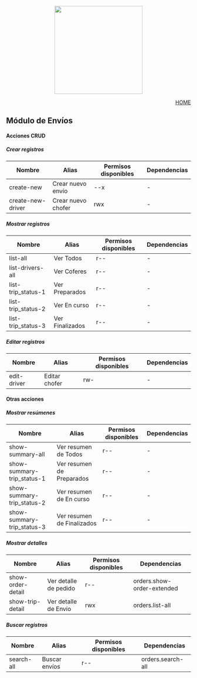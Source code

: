 <p align="center"><a href="https://app.papeleralamilagrosa.com.ar" target="_blank"><img src="https://app.papeleralamilagrosa.com.ar/images/logo.jpg" width="240"></a></p>

<p style="text-align: right;">
  <a href="../README.md">HOME</a>
</p>

## Módulo de Envíos

#### Acciones CRUD
##### Crear registros
Nombre           |Alias             |Permisos disponibles|Dependencias
--               |-                 |-                   |-
create-new       |Crear nuevo envío |--x                 |-
create-new-driver|Crear nuevo chofer|rwx                 |-

##### Mostrar registros
Nombre            |Alias          |Permisos disponibles|Dependencias
--                |-              |-                   |-
list-all          |Ver Todos      |r--                 |-
list-drivers-all  |Ver Coferes    |r--                 |-
list-trip_status-1|Ver Preparados |r--                 |-
list-trip_status-2|Ver En curso   |r--                 |-
list-trip_status-3|Ver Finalizados|r--                 |-

##### Editar registros
Nombre            |Alias          |Permisos disponibles|Dependencias
--                |-              |-                   |-
edit-driver       |Editar chofer  |rw-                 |-

#### Otras acciones
##### Mostrar resúmenes
Nombre                    |Alias                     |Permisos disponibles|Dependencias
--                        |-                         |-                   |-
show-summary-all          |Ver resumen de Todos      |r--                 |-
show-summary-trip_status-1|Ver resumen de Preparados |r--                 |-
show-summary-trip_status-2|Ver resumen de En curso   |r--                 |-
show-summary-trip_status-3|Ver resumen de Finalizados|r--                 |-

##### Mostrar detalles
Nombre           |Alias                |Permisos disponibles|Dependencias
--               |-                    |-                   |-
show-order-detail|Ver detalle de pedido|r--                 |orders.show-order-extended
show-trip-detail |Ver detalle de Envío |rwx                 |orders.list-all

##### Buscar registros
Nombre     |Alias        |Permisos disponibles|Dependencias
--         |-            |-                   |-
search-all |Buscar envíos|r--                 |orders.search-all
